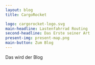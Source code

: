 ```yaml
---
layout: blog
title: CargoRocket

logo: cargorocket-logo.svg
main-headline: Lastenfahrrad Routing
second-headline: Das Erste seiner Art
present-img: present-map.png
main-button: Zum Blog
---
```

Das wird der Blog